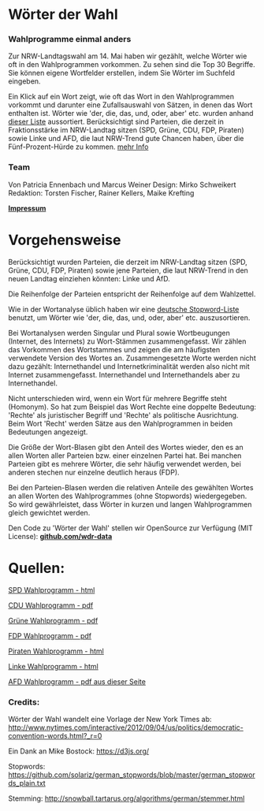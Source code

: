# Wörter der Wahl
### Wahlprogramme einmal anders

Zur NRW-Landtagswahl am 14. Mai haben wir gezählt, welche Wörter wie oft in den Wahlprogrammen vorkommen. Zu sehen sind die Top 30 Begriffe. Sie können eigene Wortfelder erstellen, indem Sie Wörter im Suchfeld eingeben.

Ein Klick auf ein Wort zeigt, wie oft das Wort in den Wahlprogrammen vorkommt und darunter eine Zufallsauswahl von Sätzen, in denen das Wort enthalten ist.
Wörter wie 'der, die, das, und, oder, aber' etc. wurden anhand [dieser Liste](https://github.com/solariz/german_stopwords/blob/master/german_stopwords_plain.txt) aussortiert.
Berücksichtigt sind Parteien, die derzeit in Fraktionsstärke im NRW-Landtag sitzen (SPD, Grüne, CDU, FDP, Piraten) sowie Linke und AFD, die laut NRW-Trend gute Chancen haben, über die Fünf-Prozent-Hürde zu kommen. [mehr Info](http://www1.wdr.de/nachrichten/landespolitik/landtagswahl/wdr-wahlberichterstattung-100.html)

### Team
Von Patricia Ennenbach und Marcus Weiner
Design: Mirko Schweikert
Redaktion: Torsten Fischer, Rainer Kellers, Maike Krefting

[**Impressum**](http://www1.wdr.de/impressum/index.html)

# Vorgehensweise

Berücksichtigt wurden Parteien, die derzeit im NRW-Landtag sitzen (SPD, Grüne, CDU, FDP, Piraten) sowie jene Parteien, die laut NRW-Trend in den neuen Landtag einziehen könnten: Linke und AfD.

Die Reihenfolge der Parteien entspricht der Reihenfolge auf dem Wahlzettel.

Wie in der Wortanalyse üblich haben wir eine [deutsche Stopword-Liste]() benutzt, um Wörter wie 'der, die, das, und, oder, aber' etc. auszusortieren.

Bei Wortanalysen werden Singular und Plural sowie Wortbeugungen (Internet, des Internets) zu Wort-Stämmen zusammengefasst. Wir zählen das Vorkommen des Wortstammes und zeigen die am häufigsten verwendete Version des Wortes an. Zusammengesetzte Worte werden nicht dazu gezählt: Internethandel und Internetkriminalität werden also nicht mit Internet zusammengefasst. Internethandel und Internethandels aber zu Internethandel.

Nicht unterschieden wird, wenn ein Wort für mehrere Begriffe steht (Homonym). So hat zum Beispiel das Wort Rechte eine doppelte Bedeutung: 'Rechte' als juristischer Begriff und 'Rechte' als politische Ausrichtung. Beim Wort 'Recht' werden Sätze aus den Wahlprogrammen in beiden Bedeutungen angezeigt.

Die Größe der Wort-Blasen gibt den Anteil des Wortes wieder, den es an allen Worten aller Parteien bzw. einer einzelnen Partei hat. Bei manchen Parteien gibt es mehrere Wörter, die sehr häufig verwendet werden, bei anderen stechen nur einzelne deutlich heraus (FDP).

Bei den Parteien-Blasen werden die relativen Anteile des gewählten Wortes an allen Worten des Wahlprogrammes (ohne Stopwords) wiedergegeben. So wird gewährleistet, dass Wörter in kurzen und langen Wahlprogrammen gleich gewichtet werden.

Den Code zu 'Wörter der Wahl' stellen wir OpenSource zur Verfügung (MIT License):
[**github.com/wdr-data**](https://github.com/wdr-data/woerter-der-wahl)

# Quellen:
[SPD Wahlprogramm - html](https://www.nrwspd.de/der-nrw-plan/)

[CDU Wahlprogramm - pdf](https://www.cdu-nrw.de/sites/default/files/media/docs/2017-04-01_regierungsprogramm_cdu_fuer_nrw_2017-2022.pdf)

[Grüne Wahlprogramm - pdf](https://gruene-nrw.de/dateien/wahlprogramm2017.pdf)

[FDP Wahlprogramm - pdf](https://www.fdp.nrw/sites/default/files/2017-01/Landtagswahlprogramm.pdf)

[Piraten Wahlprogramm - html](http://smartgerecht.nrw/wahlprogramm/)

[Linke Wahlprogramm - html](http://wahl2017.dielinke-nrw.de/programm/)

[AFD Wahlprogramm - pdf aus dieser Seite](https://afd.nrw/landtagswahl/programm/)

### Credits:
Wörter der Wahl wandelt eine Vorlage der New York Times ab:
http://www.nytimes.com/interactive/2012/09/04/us/politics/democratic-convention-words.html?_r=0

Ein Dank an Mike Bostock: https://d3js.org/

Stopwords: https://github.com/solariz/german_stopwords/blob/master/german_stopwords_plain.txt

Stemming: http://snowball.tartarus.org/algorithms/german/stemmer.html
